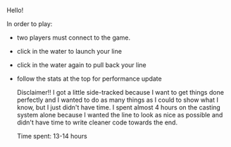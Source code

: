 Hello! 

In order to play:
- two players must connect to the game.
- click in the water to launch your line
- click in the water again to pull back your line
- follow the stats at the top for performance update

  Disclaimer!! I got a little side-tracked because I want to get things done perfectly and I wanted to do as many things as I could to show what I know, but I just didn't have time.
  I spent almost 4 hours on the casting system alone because I wanted the line to look as nice as possible and  didn't have time to write cleaner code towards the end.

  Time spent: 13-14 hours
